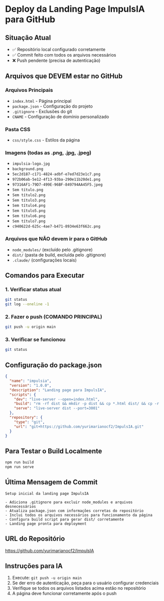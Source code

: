 # Deploy da Landing Page ImpulsIA para GitHub

## Situação Atual
- ✅ Repositório local configurado corretamente
- ✅ Commit feito com todos os arquivos necessários
- ❌ Push pendente (precisa de autenticação)

## Arquivos que DEVEM estar no GitHub

### Arquivos Principais
- `index.html` - Página principal
- `package.json` - Configuração do projeto
- `.gitignore` - Exclusões do git
- `CNAME` - Configuração de domínio personalizado

### Pasta CSS
- `css/style.css` - Estilos da página

### Imagens (todas as .png, .jpg, .jpeg)
- `impulsia-logo.jpg`
- `background.png`
- `5ec2d187-c171-4824-adbf-e7ed7d23e1c7.png`
- `972b06ab-5e12-4f13-93ba-290e11b20de1.png`
- `97316AF1-79D7-499E-96BF-849794AA45F5.jpeg`
- `Sem título.png`
- `Sem título2.png`
- `Sem título3.png`
- `Sem título4.png`
- `Sem título5.png`
- `Sem título6.png`
- `Sem título7.png`
- `c940622d-625c-4ae7-b471-8934e63f662c.png`

### Arquivos que NÃO devem ir para o GitHub
- `node_modules/` (excluído pelo .gitignore)
- `dist/` (pasta de build, excluída pelo .gitignore)
- `.claude/` (configurações locais)

## Comandos para Executar

### 1. Verificar status atual
```bash
git status
git log --oneline -1
```

### 2. Fazer o push (COMANDO PRINCIPAL)
```bash
git push -u origin main
```

### 3. Verificar se funcionou
```bash
git status
```

## Configuração do package.json
```json
{
  "name": "impulsia",
  "version": "1.0.0",
  "description": "Landing page para ImpulsIA",
  "scripts": {
    "dev": "live-server --open=index.html",
    "build": "rm -rf dist && mkdir -p dist && cp *.html dist/ && cp -r css dist/ && cp *.jpg *.png *.jpeg dist/ 2>/dev/null || true && cp CNAME dist/ 2>/dev/null || true",
    "serve": "live-server dist --port=3001"
  },
  "repository": {
    "type": "git",
    "url": "git+https://github.com/yurimarianocf2/ImpulsIA.git"
  }
}
```

## Para Testar o Build Localmente
```bash
npm run build
npm run serve
```

## Última Mensagem de Commit
```
Setup inicial da landing page ImpulsIA

- Adiciona .gitignore para excluir node_modules e arquivos desnecessários
- Atualiza package.json com informações corretas do repositório
- Inclui todos os arquivos necessários para funcionamento da página
- Configura build script para gerar dist/ corretamente
- Landing page pronta para deployment
```

## URL do Repositório
https://github.com/yurimarianocf2/ImpulsIA

## Instruções para IA
1. Execute: `git push -u origin main`
2. Se der erro de autenticação, peça para o usuário configurar credenciais
3. Verifique se todos os arquivos listados acima estão no repositório
4. A página deve funcionar corretamente após o push